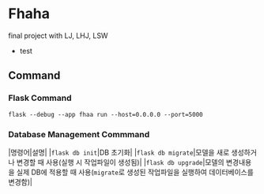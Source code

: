 # Fhaha

final project with LJ, LHJ, LSW

- test

## Command

### Flask Command

`flask --debug --app fhaa run --host=0.0.0.0 --port=5000`

### Database Management Commmand

|명령어|설명|
|`flask db init`|DB 초기화|
|`flask db migrate`|모델을 새로 생성하거나 변경할 때 사용(실행 시 작업파일이 생성됨)|
|`flask db upgrade`|모델의 변경내용을 실제 DB에 적용할 때 사용(`migrate`로 생성된 작업파일을 실행하여 데이터베이스를 변경함)|
